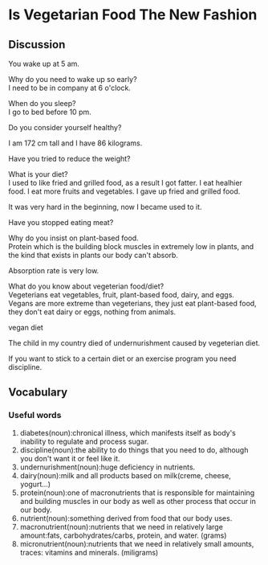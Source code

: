 # Is Vegetarian Food The New Fashion
## Discussion
You wake up at 5 am.  

Why do you need to wake up so early?  
I need to be in company at 6 o'clock.  

When do you sleep?  
I go to bed before 10 pm.  

Do you consider yourself healthy?  


I am 172 cm tall and I have 86 kilograms.  

Have you tried to reduce the weight?  

What is your diet?  
I used to like fried and grilled food, as a result I got fatter. I eat healhier food. I eat more fruits and vegetables. I gave up fried and grilled food.    

It was very hard in the beginning, now I became used to it.  

Have you stopped eating meat?  

Why do you insist on plant-based food.  
Protein which is the building block muscles in extremely low in plants, and the kind that exists in plants our body can't absorb.  

Absorption rate is very low.  

What do you know about vegeterian food/diet?  
Vegeterians eat vegetables, fruit, plant-based food, dairy, and eggs.  
Vegans are more extreme than vegeterians, they just eat plant-based food, they don't eat dairy or eggs, nothing from animals.  

vegan diet

The child in my country died of undernurishment caused by vegeterian diet.

If you want to stick to a certain diet or an exercise program you need discipline.  

## Vocabulary
### Useful words
1. diabetes(noun):chronical illness, which manifests itself as body's inability to regulate and process sugar.
1. discipline(noun):the ability to do things that you need to do, although you don't want it or feel like it.
1. undernurishment(noun):huge deficiency in nutrients.
1. dairy(noun):milk and all products based on milk(creme, cheese, yogurt...)
1. protein(noun):one of macronutrients that is responsible for maintaining and building muscles in our body as well as other process that occur in our body.
1. nutrient(noun):something derived from food that our body uses.
1. macronutrient(noun):nutrients that we need in relatively large amount:fats, carbohydrates/carbs, protein, and water. (grams)
1. micronutrient(noun):nutrients that we need in relatively small amounts, traces: vitamins and minerals. (miligrams)
